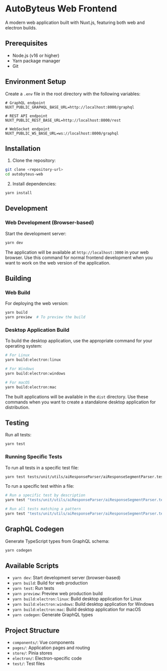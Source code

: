 # AutoByteus Web Frontend

A modern web application built with Nuxt.js, featuring both web and electron builds.

## Prerequisites

- Node.js (v16 or higher)
- Yarn package manager
- Git

## Environment Setup

Create a `.env` file in the root directory with the following variables:

```env
# GraphQL endpoint
NUXT_PUBLIC_GRAPHQL_BASE_URL=http://localhost:8000/graphql

# REST API endpoint
NUXT_PUBLIC_REST_BASE_URL=http://localhost:8000/rest

# WebSocket endpoint
NUXT_PUBLIC_WS_BASE_URL=ws://localhost:8000/graphql
```

## Installation

1. Clone the repository:
```bash
git clone <repository-url>
cd autobyteus-web
```

2. Install dependencies:
```bash
yarn install
```

## Development

### Web Development (Browser-based)
Start the development server:
```bash
yarn dev
```
The application will be available at `http://localhost:3000` in your web browser. Use this command for normal frontend development when you want to work on the web version of the application.

## Building

### Web Build
For deploying the web version:
```bash
yarn build
yarn preview  # To preview the build
```

### Desktop Application Build
To build the desktop application, use the appropriate command for your operating system:

```bash
# For Linux
yarn build:electron:linux

# For Windows
yarn build:electron:windows

# For macOS
yarn build:electron:mac
```

The built applications will be available in the `dist` directory. Use these commands when you want to create a standalone desktop application for distribution.

## Testing
Run all tests:
```bash
yarn test
```

### Running Specific Tests
To run all tests in a specific test file:
```bash
yarn test tests/unit/utils/aiResponseParser/aiResponseSegmentParser.test.ts
```

To run a specific test within a file:
```bash
# Run a specific test by description
yarn test "tests/unit/utils/aiResponseParser/aiResponseSegmentParser.test.ts" -t "should parse text without implementation tags"

# Run all tests matching a pattern
yarn test "tests/unit/utils/aiResponseParser/aiResponseSegmentParser.test.ts" -t "should parse text"
```

## GraphQL Codegen
Generate TypeScript types from GraphQL schema:
```bash
yarn codegen
```

## Available Scripts

- `yarn dev`: Start development server (browser-based)
- `yarn build`: Build for web production
- `yarn test`: Run tests
- `yarn preview`: Preview web production build
- `yarn build:electron:linux`: Build desktop application for Linux
- `yarn build:electron:windows`: Build desktop application for Windows
- `yarn build:electron:mac`: Build desktop application for macOS
- `yarn codegen`: Generate GraphQL types

## Project Structure

- `components/`: Vue components
- `pages/`: Application pages and routing
- `store/`: Pinia stores
- `electron/`: Electron-specific code
- `test/`: Test files